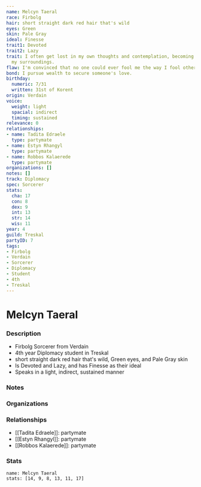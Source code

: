 ```yaml
---
name: Melcyn Taeral
race: Firbolg
hair: short straight dark red hair that's wild
eyes: Green
skin: Pale Gray
ideal: Finesse
trait1: Devoted
trait2: Lazy
trait: I often get lost in my own thoughts and contemplation, becoming oblivious to
  my surroundings.
flaw: I'm convinced that no one could ever fool me the way I fool others.
bond: I pursue wealth to secure someone's love.
birthday:
  numeric: 7/31
  written: 31st of Korent
origin: Verdain
voice:
  weight: light
  spacial: indirect
  timing: sustained
relevance: 0
relationships:
- name: Tadita Edraele
  type: partymate
- name: Estyn Rhangyl
  type: partymate
- name: Robbos Kalaerede
  type: partymate
organizations: []
notes: []
track: Diplomacy
spec: Sorcerer
stats:
  cha: 17
  con: 8
  dex: 9
  int: 13
  str: 14
  wis: 11
year: 4
guild: Treskal
partyID: 7
tags:
- Firbolg
- Verdain
- Sorcerer
- Diplomacy
- Student
- 4th
- Treskal
---
```

# Melcyn Taeral
### Description
- Firbolg Sorcerer from Verdain
- 4th year Diplomacy student in Treskal
- short straight dark red hair that's wild, Green eyes, and Pale Gray skin
- Is Devoted and Lazy, and has Finesse as their ideal
- Speaks in a light, indirect, sustained manner

### Notes

### Organizations

### Relationships
- [[Tadita Edraele]]: partymate
- [[Estyn Rhangyl]]: partymate
- [[Robbos Kalaerede]]: partymate

### Stats
```statblock
name: Melcyn Taeral
stats: [14, 9, 8, 13, 11, 17]
```